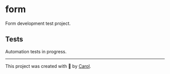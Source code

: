 # form

Form development test project.

## Tests

Automation tests in progress.
___

This project was created with 💚 by [Carol](https://br.linkedin.com/in/carol-hogler).